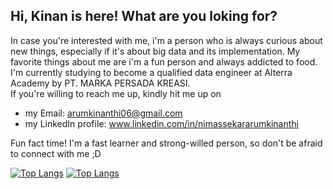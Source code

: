 ## Hi, Kinan is here! What are you loking for?

In case you're interested with me, i'm a person who is always curious about new things, especially if it's about big data and its implementation. My favorite things about me are i'm a fun person and always addicted to food. I'm currently studying to become a qualified data engineer at Alterra Academy by PT. MARKA PERSADA KREASI.\
If you're willing to reach me up, kindly hit me up on
- my Email: arumkinanthi06@gmail.com
- my LinkedIn profile: www.linkedin.com/in/nimassekararumkinanthi

Fun fact time! I'm a fast learner and strong-willed person, so don't be afraid to connect with me ;D


[![Top Langs](https://github-readme-stats-git-masterrstaa-rickstaa.vercel.app/api/top-langs/?username=arumkinanthi&theme=algolia&show_icons=true)](https://github.com/arumkinanthi/github-readme-stats)
[![Top Langs](https://github-readme-stats.vercel.app/api?username=arumkinanthi&theme=algolia&show_icons=true)](https://github.com/arumkinanthi)

<!---
arumkinanthi/arumkinanthi is a ✨ special ✨ repository because its `README.md` (this file) appears on your GitHub profile.
You can click the Preview link to take a look at your changes.
--->
